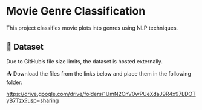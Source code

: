 # Movie Genre Classification

This project classifies movie plots into genres using NLP techniques.

## 📁 Dataset

Due to GitHub’s file size limits, the dataset is hosted externally.

📥 Download the files from the links below and place them in the following folder:

https://drive.google.com/drive/folders/1UmN2CnV0wPUeXdaJ9R4x97LDOTyB7Tzx?usp=sharing
